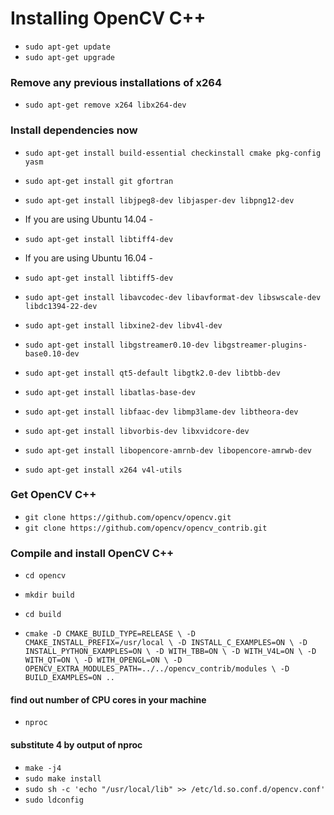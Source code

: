 # Installing OpenCV C++
- `sudo apt-get update`
- `sudo apt-get upgrade`

### Remove any previous installations of x264
- `sudo apt-get remove x264 libx264-dev`

### Install dependencies now
- `sudo apt-get install build-essential checkinstall cmake pkg-config yasm`
- `sudo apt-get install git gfortran`
- `sudo apt-get install libjpeg8-dev libjasper-dev libpng12-dev`
- If you are using Ubuntu 14.04 - 
- `sudo apt-get install libtiff4-dev`
- If you are using Ubuntu 16.04 - 
- `sudo apt-get install libtiff5-dev`

- `sudo apt-get install libavcodec-dev libavformat-dev libswscale-dev libdc1394-22-dev`
- `sudo apt-get install libxine2-dev libv4l-dev`
- `sudo apt-get install libgstreamer0.10-dev libgstreamer-plugins-base0.10-dev`
- `sudo apt-get install qt5-default libgtk2.0-dev libtbb-dev`
- `sudo apt-get install libatlas-base-dev`
- `sudo apt-get install libfaac-dev libmp3lame-dev libtheora-dev`
- `sudo apt-get install libvorbis-dev libxvidcore-dev`
- `sudo apt-get install libopencore-amrnb-dev libopencore-amrwb-dev`
- `sudo apt-get install x264 v4l-utils`

### Get OpenCV C++
- `git clone https://github.com/opencv/opencv.git`
- `git clone https://github.com/opencv/opencv_contrib.git`

### Compile and install OpenCV C++
- `cd opencv`
- `mkdir build`
- `cd build`

- `cmake -D CMAKE_BUILD_TYPE=RELEASE \ -D CMAKE_INSTALL_PREFIX=/usr/local \ -D INSTALL_C_EXAMPLES=ON \ -D INSTALL_PYTHON_EXAMPLES=ON \ -D WITH_TBB=ON \ -D WITH_V4L=ON \ -D WITH_QT=ON \ -D WITH_OPENGL=ON \ -D OPENCV_EXTRA_MODULES_PATH=../../opencv_contrib/modules \ -D BUILD_EXAMPLES=ON ..`

#### find out number of CPU cores in your machine
- `nproc`
#### substitute 4 by output of nproc
- `make -j4`
- `sudo make install`
- `sudo sh -c 'echo "/usr/local/lib" >> /etc/ld.so.conf.d/opencv.conf'`
- `sudo ldconfig`
